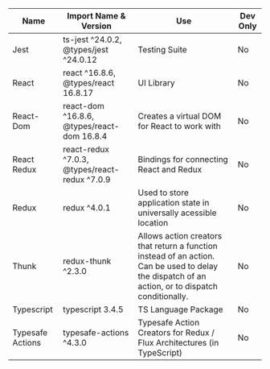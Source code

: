 | Name             | Import Name & Version                         | Use                                                                                                                                               | Dev Only |
| ---------------- | --------------------------------------------- | ------------------------------------------------------------------------------------------------------------------------------------------------- | -------- |
| Jest             | ts-jest ^24.0.2, @types/jest ^24.0.12         | Testing Suite                                                                                                                                     | No       |
| React            | react ^16.8.6, @types/react 16.8.17           | UI Library                                                                                                                                        | No       |
| React-Dom        | react-dom ^16.8.6, @types/react-dom 16.8.4    | Creates a virtual DOM for React to work with                                                                                                      | No       |
| React Redux      | react-redux ^7.0.3, @types/react-redux ^7.0.9 | Bindings for connecting React and Redux                                                                                                           | No       |
| Redux            | redux ^4.0.1                                  | Used to store application state in universally acessible location                                                                                 | No       |
| Thunk            | redux-thunk ^2.3.0                            | Allows action creators that return a function instead of an action. Can be used to delay the dispatch of an action, or to dispatch conditionally. | No       |
| Typescript       | typescript 3.4.5                              | TS Language Package                                                                                                                               | No       |
| Typesafe Actions | typesafe-actions ^4.3.0                       | Typesafe Action Creators for Redux / Flux Architectures (in TypeScript)                                                                           | No       |
